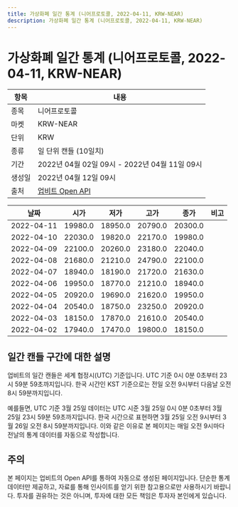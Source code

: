 ```yaml
---
title: 가상화폐 일간 통계 (니어프로토콜, 2022-04-11, KRW-NEAR)
description: 가상화폐 일간 통계 (니어프로토콜, 2022-04-11, KRW-NEAR)
---
```



가상화폐 일간 통계 (니어프로토콜, 2022-04-11, KRW-NEAR)
===

|항목|내용|
|--|--|
|종목|니어프로토콜|
|마켓|KRW-NEAR|
|단위|KRW|
|종류|일 단위 캔들 (10일치)|
|기간|2022년 04월 02일 09시 - 2022년 04월 11일 09시|
|생성일|2022년 04월 12일 09시|
|출처|[업비트 Open API](https://docs.upbit.com)|


|날짜|시가|저가|고가|종가|비고|
|--|--|--|--|--|--|
|2022-04-11|19980.0|18950.0|20790.0|20300.0|    |
|2022-04-10|22030.0|19820.0|22170.0|19980.0|    |
|2022-04-09|22100.0|20260.0|23180.0|22040.0|    |
|2022-04-08|21680.0|21210.0|24790.0|22100.0|    |
|2022-04-07|18940.0|18190.0|21720.0|21630.0|    |
|2022-04-06|19950.0|18770.0|21210.0|18940.0|    |
|2022-04-05|20920.0|19690.0|21620.0|19950.0|    |
|2022-04-04|20540.0|18750.0|23250.0|20920.0|    |
|2022-04-03|18150.0|17870.0|21610.0|20540.0|    |
|2022-04-02|17940.0|17470.0|19800.0|18150.0|    |


일간 캔들 구간에 대한 설명
---


업비트의 일간 캔들은 세계 협정시(UTC) 기준입니다. 
UTC 기준 0시 0분 0초부터 23시 59분 59초까지입니다. 
한국 시간인 KST 기준으로는 전일 오전 9시부터 다음날 오전 8시 59분까지입니다. 


예를들면, UTC 기준 3월 25일 데이터는 UTC 시준 3월 25일 0시 0분 0초부터 3월 25일 23시 59분 59초까지입니다. 
한국 시간으로 표현하면 3월 25일 오전 9시부터 3월 26일 오전 8시 59분까지입니다. 
이와 같은 이유로 본 페이지는 매일 오전 9시마다 전날의 통계 데이터를 자동으로 작성합니다. 


주의
---


본 페이지는 업비트의 Open API를 통하여 자동으로 생성된 페이지입니다. 
단순한 통계 데이터만 제공하고, 자료를 통해 인사이트를 얻기 위한 참고용으로만 사용하시기 바랍니다. 
투자를 권유하는 것은 아니며, 투자에 대한 모든 책임은 투자자 본인에게 있습니다. 
